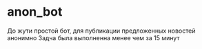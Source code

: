 # anon_bot
До жути простой бот, для публикации предложенных новостей анонимно
Задча была выполненна менее чем за 15 минут
